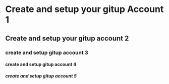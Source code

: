 # Create and setup your gitup Account 1
## Create and setup your gitup account 2
### create and setup gitup account 3
#### create and setup gitup account 4 ####
##### create and setup gitup account 5 #####
